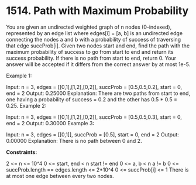 # 1514. Path with Maximum Probability

You are given an undirected weighted graph of n nodes (0-indexed), represented by an edge list where edges[i] = [a, b] is an undirected edge connecting the nodes a and b with a probability of success of traversing that edge succProb[i].
Given two nodes start and end, find the path with the maximum probability of success to go from start to end and return its success probability.
If there is no path from start to end, return 0. Your answer will be accepted if it differs from the correct answer by at most 1e-5.

Example 1:

Input: n = 3, edges = [[0,1],[1,2],[0,2]], succProb = [0.5,0.5,0.2], start = 0, end = 2
Output: 0.25000
Explanation: There are two paths from start to end, one having a probability of success = 0.2 and the other has 0.5 * 0.5 = 0.25.
Example 2:

Input: n = 3, edges = [[0,1],[1,2],[0,2]], succProb = [0.5,0.5,0.3], start = 0, end = 2
Output: 0.30000
Example 3:

Input: n = 3, edges = [[0,1]], succProb = [0.5], start = 0, end = 2
Output: 0.00000
Explanation: There is no path between 0 and 2.
 

**Constraints:**

2 <= n <= 10^4
0 <= start, end < n
start != end
0 <= a, b < n
a != b
0 <= succProb.length == edges.length <= 2*10^4
0 <= succProb[i] <= 1
There is at most one edge between every two nodes.
